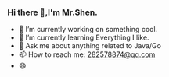 
### Hi there 👋,I'm Mr.Shen.

- 🔭 I’m currently working on something cool.
- 🌱 I’m currently learning Everything I like.
- 💬 Ask me about anything related to Java/Go
- 📫 How to reach me: 282578874@qq.com
- 😄 



